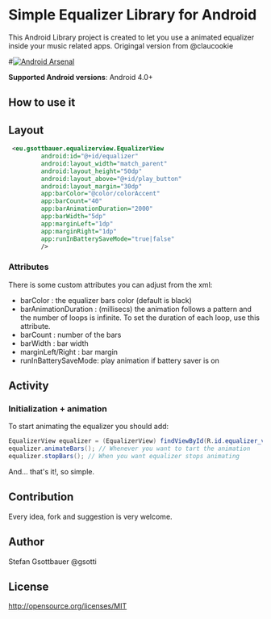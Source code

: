Simple Equalizer Library for Android 
==================================

 This Android Library project is created to let you use a animated equalizer inside your music related apps. Origingal version
from @claucookie

#[![Android Arsenal](https://img.shields.io/badge/Android%20Arsenal-Simple%20Equalizer%20Library-brightgreen.svg?style=flat)](https://android-arsenal.com/details/1/3715)

**Supported Android versions**: Android 4.0+

How to use it
----------------------

## Layout

````xml
 <eu.gsottbauer.equalizerview.EqualizerView
         android:id="@+id/equalizer"
         android:layout_width="match_parent"
         android:layout_height="50dp"
         android:layout_above="@+id/play_button"
         android:layout_margin="30dp"
         app:barColor="@color/colorAccent"
         app:barCount="40"
         app:barAnimationDuration="2000"
         app:barWidth="5dp"
         app:marginLeft="1dp"
         app:marginRight="1dp"
         app:runInBatterySaveMode="true|false"
         />
````

### Attributes

There is some custom attributes you can adjust from the xml:
 - barColor : the equalizer bars color (default is black)
 - barAnimationDuration : (millisecs) the animation follows a pattern and the number of loops is infinite. To set the duration of each loop, use this attribute.
 - barCount :  number of the bars
 - barWidth : bar width
 - marginLeft/Right : bar margin
 - runInBatterySaveMode:  play animation if battery saver is on
 
## Activity

### Initialization + animation

To start animating the equalizer you should add:

````java
EqualizerView equalizer = (EqualizerView) findViewById(R.id.equalizer_view);
equalizer.animateBars(); // Whenever you want to tart the animation
equalizer.stopBars(); // When you want equalizer stops animating
````
And... that's it!, so simple.


Contribution
------------
Every idea, fork and suggestion is very welcome.

Author
--------
Stefan Gsottbauer @gsotti

License
-------
http://opensource.org/licenses/MIT
